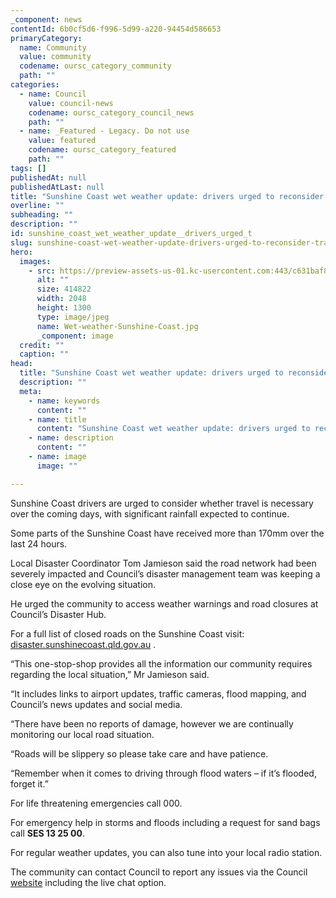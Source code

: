```yaml
---
_component: news
contentId: 6b0cf5d6-f996-5d99-a220-94454d586653
primaryCategory:
  name: Community
  value: community
  codename: oursc_category_community
  path: ""
categories:
  - name: Council
    value: council-news
    codename: oursc_category_council_news
    path: ""
  - name: _Featured - Legacy. Do not use
    value: featured
    codename: oursc_category_featured
    path: ""
tags: []
publishedAt: null
publishedAtLast: null
title: "Sunshine Coast wet weather update: drivers urged to reconsider travel"
overline: ""
subheading: ""
description: ""
id: sunshine_coast_wet_weather_update__drivers_urged_t
slug: sunshine-coast-wet-weather-update-drivers-urged-to-reconsider-travel
hero:
  images:
    - src: https://preview-assets-us-01.kc-usercontent.com:443/c631baf8-1b46-001f-580c-d0001b68b4a8/74679058-c6f3-4fa7-a664-e9e13bbb1f82/Wet-weather-Sunshine-Coast.jpg
      alt: ""
      size: 414822
      width: 2048
      height: 1300
      type: image/jpeg
      name: Wet-weather-Sunshine-Coast.jpg
      _component: image
  credit: ""
  caption: ""
head:
  title: "Sunshine Coast wet weather update: drivers urged to reconsider travel"
  description: ""
  meta:
    - name: keywords
      content: ""
    - name: title
      content: "Sunshine Coast wet weather update: drivers urged to reconsider travel"
    - name: description
      content: ""
    - name: image
      image: ""

---
```

Sunshine Coast drivers are urged to consider whether travel is necessary over the coming days, with significant rainfall expected to continue.

Some parts of the Sunshine Coast have received more than 170mm over the last 24 hours.

Local Disaster Coordinator Tom Jamieson said the road network had been severely impacted and Council’s disaster management team was keeping a close eye on the evolving situation.

He urged the community to access weather warnings and road closures at Council’s Disaster Hub.

For a full list of closed roads on the Sunshine Coast visit: [disaster.sunshinecoast.qld.gov.au](http://disaster.sunshinecoast.qld.gov.au/)
.

“This one-stop-shop provides all the information our community requires regarding the local situation,” Mr Jamieson said.

“It includes links to airport updates, traffic cameras, flood mapping, and Council’s news updates and social media.

“There have been no reports of damage, however we are continually monitoring our local road situation.

“Roads will be slippery so please take care and have patience.

“Remember when it comes to driving through flood waters – if it’s flooded, forget it.”

For life threatening emergencies call 000.

For emergency help in storms and floods including a request for sand bags call **SES 13 25 00**.

For regular weather updates, you can also tune into your local radio station.

The community can contact Council to report any issues via the Council [website](https://www.sunshinecoast.qld.gov.au/Council/Contact-Council)
&#x20;including the live chat option.
